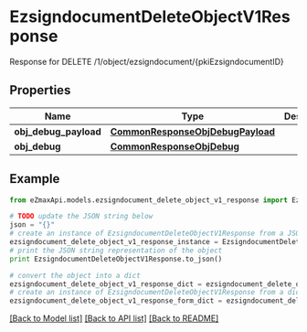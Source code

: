 # EzsigndocumentDeleteObjectV1Response

Response for DELETE /1/object/ezsigndocument/{pkiEzsigndocumentID}

## Properties
Name | Type | Description | Notes
------------ | ------------- | ------------- | -------------
**obj_debug_payload** | [**CommonResponseObjDebugPayload**](CommonResponseObjDebugPayload.md) |  | 
**obj_debug** | [**CommonResponseObjDebug**](CommonResponseObjDebug.md) |  | [optional] 

## Example

```python
from eZmaxApi.models.ezsigndocument_delete_object_v1_response import EzsigndocumentDeleteObjectV1Response

# TODO update the JSON string below
json = "{}"
# create an instance of EzsigndocumentDeleteObjectV1Response from a JSON string
ezsigndocument_delete_object_v1_response_instance = EzsigndocumentDeleteObjectV1Response.from_json(json)
# print the JSON string representation of the object
print EzsigndocumentDeleteObjectV1Response.to_json()

# convert the object into a dict
ezsigndocument_delete_object_v1_response_dict = ezsigndocument_delete_object_v1_response_instance.to_dict()
# create an instance of EzsigndocumentDeleteObjectV1Response from a dict
ezsigndocument_delete_object_v1_response_form_dict = ezsigndocument_delete_object_v1_response.from_dict(ezsigndocument_delete_object_v1_response_dict)
```
[[Back to Model list]](../README.md#documentation-for-models) [[Back to API list]](../README.md#documentation-for-api-endpoints) [[Back to README]](../README.md)


